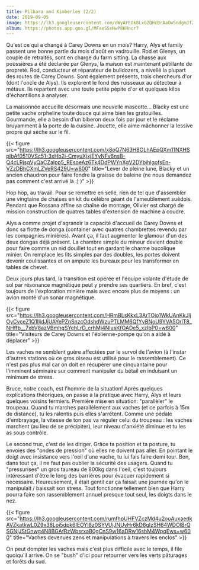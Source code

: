 ```yaml
---
title: Pilbara and Kimberley (2/2)
date: 2019-09-05
image: https://lh3.googleusercontent.com/oWyAFEGk8LxGZQHcBrAaOwSndgmJfZ7gpJ8eHrJk_rMjvb2kJ1vHj60sMPeq6KlCyuULNE2M1L_9TVg6998ZmqLNIJBldT4J7ugcaaRI4THP54LNPChlLGVsB_Pea9wzfqt18zAOakA=w600
album: https://photos.app.goo.gl/MFxeS5xHwP8KHncr7
---
```


Qu'est ce qui a changé à Carey Downs en un mois? Harry, Alys et family passent une bonne partie du mois d'août en vadrouille. Rod et Glenys, un couple de retraités, sont en charge du farm sitting. La chasse aux poussières a été déclarée par Glenys, la maison est maintenant pétillante de propreté. Rod, conducteur et réparateur de bulldozers, a nivellé la plupart des routes de Carey Downs. Sont également présents, trois chercheurs d'or (dont l'oncle de Alys). Ils explorent le fond des ruisseaux au détecteur à métaux. Ils repartent avec une toute petite pépite d'or et quelques kilos d'échantillons à analyser. 

La maisonnée accueille désormais une nouvelle mascotte... Blacky est une petite vache orpheline toute douce qui aime bien les gratouilles.  Gourmande, elle a besoin d'un biberon deux fois par jour et le réclame bruyamment à la porte de la cuisine. Jouette, elle aime mâchonner la lessive propre qui sèche sur le fil.

{{< figure src="https://lh3.googleusercontent.com/x8oQ7N63H8OLhAEpQXm11NXHSpIbAf0510VSc51-3xHb2i-CmyuXjxjEYyNFv6nsB-Q4cLRjsqVyQaCZalpp5_REsoeAz6Tk4DdPWYnXgV2DYbihlgofsEn-VZzDBhCXmLZVeRS429U=w600" title="Lever de pleine lune, Blacky et un ancien chaudron pour faire fondre la graisse de baleine (ne nous demandez pas comment c'est arrivé là :) )" >}}

Hop hop, au travail. Pour se remettre en selle, rien de tel que d'assembler une vingtaine de chaises en kit du célèbre géant de l'ameublement suédois. Pendant que Rossana affine sa chaîne de montage, Olivier est chargé de mission construction de quatres tables d'extension de machine à coudre. 

Alys a comme projet d'agrandir la capacité d'accueil de Carey Downs et donc sa flotte de donga (container avec quatres chambrettes revendu par les compagnies minières). Avant ça, il faut augmenter le glamour d'un des deux dongas déjà présent. La chambre simple du mineur devient double pour faire comme un nid douillet tout en gardant le charme bucolique minier. On remplace les lits simples par des doubles, les portes doivent devenir coulissantes et on ampute les bureaux pour les transformer en tables de chevet.

Deux jours plus tard, la transition est opérée et l'équipe volante d'étude de sol par résonance magnétique peut y prendre ses quartiers. En bref, c'est toujours de l'exploration minière mais avec encore plus de moyens : un avion monté d'un sonar magnétique.

{{< figure src="https://lh3.googleusercontent.com/HRmBLsKkxL3ArTOio1WkUAnKkJljOyCvceZ1Q1IljdJjUAYePZnSnzcOdshdWzuPTLMM6QfYyBNoU9YVA5OrlT8_NHffb__7xbV8azVBmhgSYehLrD_crhMj4NIusKfOADe5_xzIbP0=w600" title="Visiteurs de Carey Downs et l'éolienne-pompe qu'on a aidé à déplacer" >}}

Les vaches ne semblent guère affectées par le survol de l'avion (à l'instar d'autres stations où ce gros oiseau est utilisé pour le rassemblement). Ce n'est pas plus mal car on doit en récupérer une cinquantaine pour l'imminent séminaire sur comment manipuler du bétail en induisant un minimum de stress.

Bruce, notre coach, est l'homme de la situation! Après quelques explications théoriques, on passe à la pratique avec Harry, Alys et leurs quelques voisins fermiers. Première mise en situation: "parallèler" le troupeau. Quand tu marches parallèlement aux vaches (et ce parfois à 15m de distance), tu les ralentis puis elles s'arrêtent. Comme une pédale d'embrayage, la vitesse de ton pas va réguler celui du troupeau : les vaches marchent (au lieu de se précipiter), leur niveau d'anxiété diminue et tu les as sous contrôle. 

Le second truc, c'est de les diriger. Grâce ta position et ta posture, tu envoies des "ondes de pression" où elles ne doivent pas aller. En pointant le doigt avec insistance vers l'oeil d'une vache, tu lui fais faire demi tour. Bon, dans tout ça, il ne faut pas oublier la sécurité des usagers. Quand tu "pressurises" un gros taureau de 800kg dans l'oeil, c'est toujours intéressant d'être le long des barrières pour évacuer rapidement si nécessaire. Heureusement, il était gentil car ça faisait une journée qu'on le manipulait / baissait son stress. Tout fonctionne tellement bien que Harry pourra faire son rassemblement annuel presque tout seul, les doigts dans le nez.

{{< figure src="https://lh3.googleusercontent.com/rumfhpUHFVZczMd4u2ouAuxaedkAVZkatkwL0Z9x38Loi5dpk6IEOYl8z0SYVUjJNUvHr6kD6gIzSH64WDOlBrQSGNjJStGnwg4N8BGAfRzWbsrxaB0gCnS9w16aDRw16shM4WpqEws=w600" title="Vaches devenues zens et manipulations à travers les enclos" >}}

On peut dompter les vaches mais c'est plus difficile avec le temps, il file quoiqu'il arrive. On se "bush" d'ici pour retourner vers les verts pâturages et forêts du sud. 
